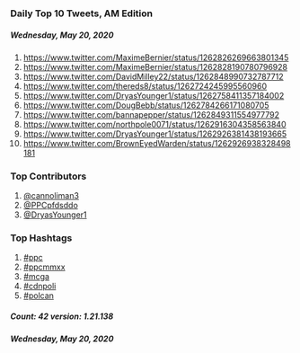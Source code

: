 ### Daily Top 10 Tweets, AM Edition
##### Wednesday, May 20, 2020
 1) https://www.twitter.com/MaximeBernier/status/1262826269663801345
 2) https://www.twitter.com/MaximeBernier/status/1262828190780796928
 3) https://www.twitter.com/DavidMilley22/status/1262848990732787712
 4) https://www.twitter.com/thereds8/status/1262724245995560960
 5) https://www.twitter.com/DryasYounger1/status/1262758411357184002
 6) https://www.twitter.com/DougBebb/status/1262784266171080705
 7) https://www.twitter.com/bannapepper/status/1262849311554977792
 8) https://www.twitter.com/northpole0071/status/1262916304358563840
 9) https://www.twitter.com/DryasYounger1/status/1262926381438193665
10) https://www.twitter.com/BrownEyedWarden/status/1262926938328498181

### Top Contributors
  1) [@cannoliman3](https://www.twitter.com/cannoliman3)
  2) [@PPCpfdsddo](https://www.twitter.com/PPCpfdsddo)
  3) [@DryasYounger1](https://www.twitter.com/DryasYounger1)


### Top Hashtags

  1) [#ppc](https://www.twitter.com/hashtag/ppc)
  2) [#ppcmmxx](https://www.twitter.com/hashtag/ppcmmxx)
  3) [#mcga](https://www.twitter.com/hashtag/mcga)
  4) [#cdnpoli](https://www.twitter.com/hashtag/cdnpoli)
  5) [#polcan](https://www.twitter.com/hashtag/polcan)

##### Count: 42	version: 1.21.138
##### Wednesday, May 20, 2020

